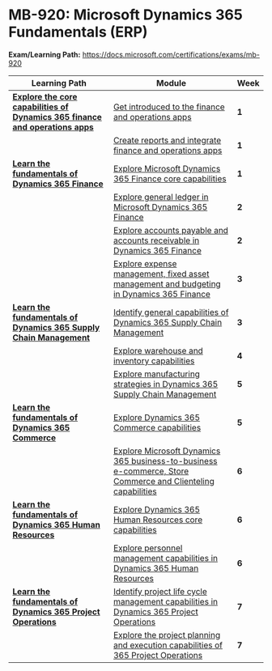 # MB-920: Microsoft Dynamics 365 Fundamentals (ERP)

**Exam/Learning Path:** https://docs.microsoft.com/certifications/exams/mb-920

| **Learning Path** | **Module** | **Week** |
|-|-|-|
|**[Explore the core capabilities of Dynamics 365 finance and operations apps](https://docs.microsoft.com/learn/paths/explore-dynamics-365-finance-operations-apps/)**| [Get introduced to the finance and operations apps](https://docs.microsoft.com/learn/modules/get-introduced-finance-operations-apps/) | **1** 
| | [Create reports and integrate finance and operations apps](https://docs.microsoft.com/learn/modules/describe-report-integration-use-finance-operations-apps/) | **1** 
|**[Learn the fundamentals of Dynamics 365 Finance](https://docs.microsoft.com/learn/paths/explore-microsoft-dynamics-365-finance/)**| [Explore Microsoft Dynamics 365 Finance core capabilities](https://docs.microsoft.com/learn/modules/explore-microsoft-dynamics-365-finance-core-capabilities/) | **1** 
| | [Explore general ledger in Microsoft Dynamics 365 Finance](https://docs.microsoft.com/learn/modules/explore-general-ledger-dynamics-365/) | **2** 
| | [Explore accounts payable and accounts receivable in Dynamics 365 Finance](https://docs.microsoft.com/learn/modules/explore-accounts-payable-accounts-receivable-microsoft/) | **2** 
| | [Explore expense management, fixed asset management and budgeting in Dynamics 365 Finance](https://docs.microsoft.com/learn/modules/explore-expense-management-fixed-asset-management/) | **3** 
|**[Learn the fundamentals of Dynamics 365 Supply Chain Management](https://docs.microsoft.com/learn/paths/explore-microsoft-dynamics-365-supply-chain-management/)**| [Identify general capabilities of Dynamics 365 Supply Chain Management](https://docs.microsoft.com/learn/modules/identify-general-capabilities-of-microsoft-dynamics/) | **3** 
| | [Explore warehouse and inventory capabilities](https://docs.microsoft.com/learn/modules/explore-warehouse-inventory-management-capabilities/) | **4** 
| | [Explore manufacturing strategies in Dynamics 365 Supply Chain Management](https://docs.microsoft.com/learn/modules/explore-manufacturing-strategies-microsoft-dynamics/) | **5** 
|**[Learn the fundamentals of Dynamics 365 Commerce](https://docs.microsoft.com/learn/paths/learn-fundamentals-microsoft-dynamics-365-commerce/)**| [Explore Dynamics 365 Commerce capabilities](https://docs.microsoft.com/learn/modules/explore-microsoft-dynamics-365-commerce-capabilities/) | **5** 
| | [Explore Microsoft Dynamics 365 business-to-business e-commerce, Store Commerce and Clienteling capabilities](https://docs.microsoft.com/learn/modules/explore-microsoft-dynamics-365-fraud-protection/) | **6** 
|**[Learn the fundamentals of Dynamics 365 Human Resources](https://docs.microsoft.com/learn/paths/learn-fundamentals-microsoft-dynamics-365-human-resources/)**| [Explore Dynamics 365 Human Resources core capabilities](https://docs.microsoft.com/learn/modules/explore-microsoft-dynamics-365-human-resources/) | **6** 
| | [Explore personnel management capabilities in Dynamics 365 Human Resources](https://docs.microsoft.com/learn/modules/explore-personnel-management-capabilities-microsoft/) | **6** 
|**[Learn the fundamentals of Dynamics 365 Project Operations](https://docs.microsoft.com/learn/paths/explore-microsoft-dynamics-365-project-operations-erp/)**| [Identify project life cycle management capabilities in Dynamics 365 Project Operations](https://docs.microsoft.com/learn/modules/identify-project-operations-capabilities/) | **7** 
| | [Explore the project planning and execution capabilities of 365 Project Operations](https://docs.microsoft.com/learn/modules/explore-project-planning-execution-capabilities/) | **7** 
